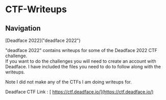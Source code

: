 # CTF-Writeups

## Navigation
[Deadface 2022]("deadface 2022")

"deadface 2022" contains writeups for some of the Deadface 2022 CTF challenge.  
If you want to do the challenges you will need to create an account with Deadface.
I have included the files you need to do to follow along with the writeups.

Note I did not make any of the CTFs I am doing writeups for.

Deadface CTF Link : [ https://ctf.deadface.io/](https://ctf.deadface.io/)
